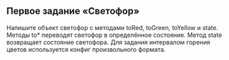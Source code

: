 ## Первое задание «Светофор»
Напишите объект светофор с методами toRed, toGreen, toYellow и state. Методы to\* переводят светофор в определённое состояние. Метод state возвращает состояние светофора. Для задания интервалом горения цветов используется конфиг произвольного формата.
